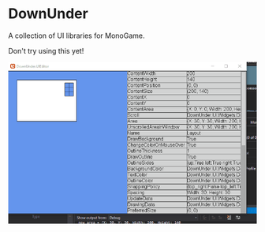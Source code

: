 # DownUnder
A collection of UI libraries for MonoGame.

Don't try using this yet!

![Preview](/Images/good_ui.gif)
